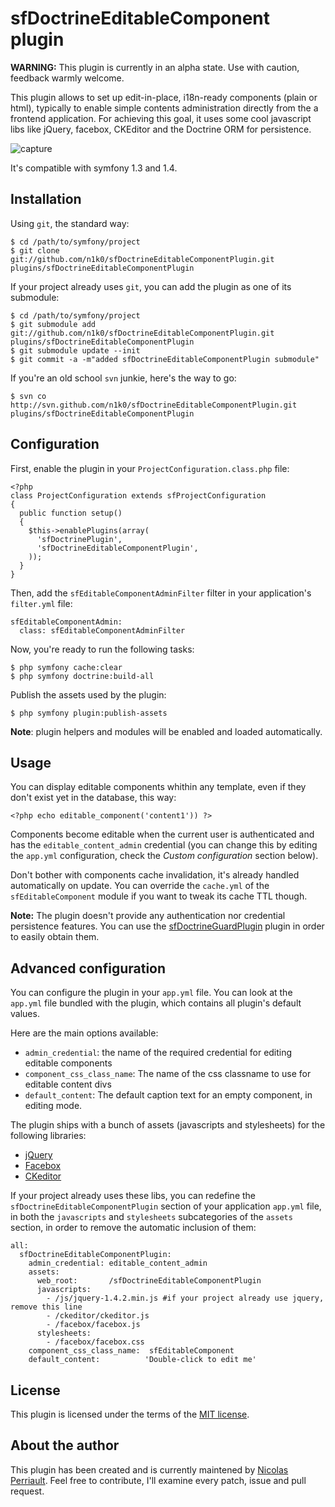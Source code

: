 sfDoctrineEditableComponent plugin
==================================

**WARNING:** This plugin is currently in an alpha state. Use with caution, feedback warmly welcome.

This plugin allows to set up edit-in-place, i18n-ready components (plain or html), typically to enable simple contents administration directly from the a frontend application. For achieving this goal, it uses some cool javascript libs like jQuery, facebox, CKEditor and the Doctrine ORM for persistence.

![capture](http://files.droplr.com/files/6619162/NMP8V.cap.png "Capture")

It's compatible with symfony 1.3 and 1.4.

Installation
------------

Using `git`, the standard way:

    $ cd /path/to/symfony/project
    $ git clone git://github.com/n1k0/sfDoctrineEditableComponentPlugin.git plugins/sfDoctrineEditableComponentPlugin

If your project already uses `git`, you can add the plugin as one of its submodule:

    $ cd /path/to/symfony/project
    $ git submodule add git://github.com/n1k0/sfDoctrineEditableComponentPlugin.git plugins/sfDoctrineEditableComponentPlugin
    $ git submodule update --init
    $ git commit -a -m"added sfDoctrineEditableComponentPlugin submodule"

If you're an old school `svn` junkie, here's the way to go:

    $ svn co http://svn.github.com/n1k0/sfDoctrineEditableComponentPlugin.git plugins/sfDoctrineEditableComponentPlugin

Configuration
-------------

First, enable the plugin in your `ProjectConfiguration.class.php` file:

    <?php
    class ProjectConfiguration extends sfProjectConfiguration
    {
      public function setup()
      {
        $this->enablePlugins(array(
          'sfDoctrinePlugin',
          'sfDoctrineEditableComponentPlugin',
        ));
      }
    }

Then, add the `sfEditableComponentAdminFilter` filter in your application's `filter.yml` file:

    sfEditableComponentAdmin:
      class: sfEditableComponentAdminFilter

Now, you're ready to run the following tasks:

    $ php symfony cache:clear
    $ php symfony doctrine:build-all

Publish the assets used by the plugin:

    $ php symfony plugin:publish-assets

**Note**: plugin helpers and modules will be enabled and loaded automatically.

Usage
-----

You can display editable components whithin any template, even if they don't exist yet in the database, this way:

    <?php echo editable_component('content1')) ?>

Components become editable when the current user is authenticated and has the `editable_content_admin` credential (you can change this by editing the `app.yml` configuration, check the *Custom configuration* section below). 

Don't bother with components cache invalidation, it's already handled automatically on update. You can override the `cache.yml` of the `sfEditableComponent` module if you want to tweak its cache TTL though.

**Note:** The plugin doesn't provide any authentication nor credential persistence features. You can use the [sfDoctrineGuardPlugin](http://www.symfony-project.org/plugins/sfDoctrineGuardPlugin) plugin in order to easily obtain them.

Advanced configuration
----------------------

You can configure the plugin in your `app.yml` file. You can look at the `app.yml` file bundled with the plugin, which contains all plugin's default values. 

Here are the main options available:

 - `admin_credential`: the name of the required credential for editing editable components
 - `component_css_class_name`: The name of the css classname to use for editable content divs
 - `default_content`: The default caption text for an empty component, in editing mode.

The plugin ships with a bunch of assets (javascripts and stylesheets) for the following libraries:

 - [jQuery](http://jquery.com/)
 - [Facebox](http://famspam.com/facebox)
 - [CKeditor](http://ckeditor.com/)

If your project already uses these libs, you can redefine the `sfDoctrineEditableComponentPlugin` section of your application `app.yml` file, in both the `javascripts` and `stylesheets` subcategories of the `assets` section, in order to remove the automatic inclusion of them:

    all:
      sfDoctrineEditableComponentPlugin:
        admin_credential: editable_content_admin
        assets:
          web_root:       /sfDoctrineEditableComponentPlugin
          javascripts:
            - /js/jquery-1.4.2.min.js #if your project already use jquery, remove this line
            - /ckeditor/ckeditor.js
            - /facebox/facebox.js
          stylesheets:
            - /facebox/facebox.css
        component_css_class_name:  sfEditableComponent
        default_content:          'Double-click to edit me'

License
-------

This plugin is licensed under the terms of the [MIT license](http://en.wikipedia.org/wiki/MIT_License).

About the author
----------------

This plugin has been created and is currently maintened by [Nicolas Perriault](http://github.com/n1k0). Feel free to contribute, I'll examine every patch, issue and pull request.